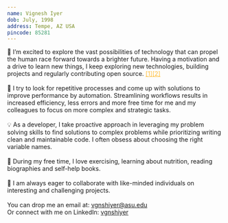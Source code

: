 ```yaml
---
name: Vignesh Iyer
dob: July, 1998
address: Tempe, AZ USA
pincode: 85281
---
```


👀 I’m excited to explore the vast possibilities of technology that can propel the human race forward towards a brighter future.
Having a motivation and a drive to learn new things, I keep exploring new technologies, building projects and regularly contributing open source.
<a style="color: #FFBD38" href="https://github.com/slackapi/bolt-python/pull/918">[1]</a><a style="color: #FFBD38" href="https://github.com/stripe/stripe-cli/pull/1094">[2]</a>
<br>
<br>
🚀 I try to look for repetitive processes and come up with solutions to improve performance by automation. Streamlining workflows results in increased efficiency, less errors and more free time for me and my colleagues to focus on more complex and strategic tasks. 
<br>
<br>
💡 As a developer, I take proactive approach in leveraging my problem solving skills to find solutions to complex problems while prioritizing writing clean and maintainable code. I often obsess about choosing the right variable names.
<br>
<br>
💪 During my free time, I love exercising, learning about nutrition, reading biographies and self-help books.
<br>
<br>
🤝 I am always eager to collaborate with like-minded individuals on interesting and challenging projects.
<br>
<br>
You can drop me an email at: <span style="color: #FFBD38">[vgnshiyer@asu.edu](mailto:vgnshiyer@asu.edu)</span>
<br>
Or connect with me on LinkedIn: <span style="color: #FFBD38">[vgnshiyer](https://www.linkedin.com/in/vgnshiyer/)</span>